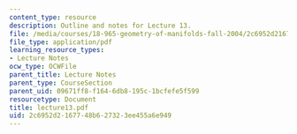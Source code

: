 ```yaml
---
content_type: resource
description: Outline and notes for Lecture 13.
file: /media/courses/18-965-geometry-of-manifolds-fall-2004/2c6952d2167748b627323ee455a6e949_lecture13.pdf
file_type: application/pdf
learning_resource_types:
- Lecture Notes
ocw_type: OCWFile
parent_title: Lecture Notes
parent_type: CourseSection
parent_uid: 09671ff8-f164-6db8-195c-1bcfefe5f599
resourcetype: Document
title: lecture13.pdf
uid: 2c6952d2-1677-48b6-2732-3ee455a6e949
---
```


